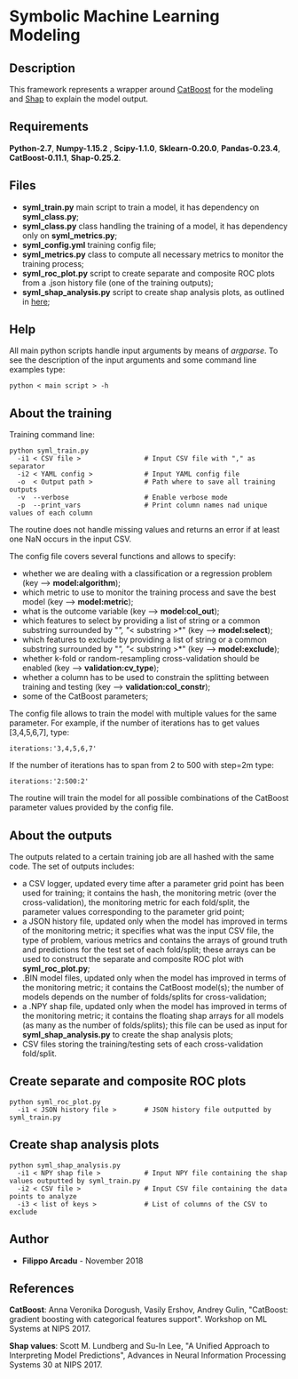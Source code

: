 # Symbolic Machine Learning Modeling


## Description
This framework represents a wrapper around [CatBoost](https://github.com/catboost/catboost) for the modeling and [Shap](https://github.com/slundberg/shap)
to explain the model output. 


## Requirements

__Python-2.7__, __Numpy-1.15.2__ , __Scipy-1.1.0__, __Sklearn-0.20.0__, __Pandas-0.23.4__, __CatBoost-0.11.1__, __Shap-0.25.2__.


## Files
* __syml_train.py__  main script to train a model, it has dependency on __syml_class.py__;
* __syml_class.py__  class handling the training of a model, it has dependency only on __syml_metrics.py__;
* __syml_config.yml__  training config file;
* __syml_metrics.py__  class to compute all necessary metrics to monitor the training process;
* __syml_roc_plot.py__  script to create separate and composite ROC plots from a .json history file (one of the training outputs);
* __syml_shap_analysis.py__ script to create shap analysis plots, as outlined in [here](https://github.com/slundberg/shap);


## Help
All main python scripts handle input arguments by means of *argparse*. To see the description of the input arguments
and some command line examples type:
```
python < main script > -h
```


## About the training
Training command line:
```
python syml_train.py   
  -i1 < CSV file >                # Input CSV file with "," as separator   
  -i2 < YAML config >             # Input YAML config file 
  -o  < Output path >             # Path where to save all training outputs
  -v  --verbose                   # Enable verbose mode
  -p  --print_vars                # Print column names nad unique values of each column 
```
The routine does not handle missing values and returns an error if at least one NaN occurs
in the input CSV.

The config file covers several functions and allows to specify:
- whether we are dealing with a classification or a regression problem (key --> __model:algorithm__);
- which metric to use to monitor the training process and save the best model (key --> __model:metric__);
- what is the outcome variable (key --> __model:col_out__);
- which features to select by providing a list of string or a common substring surrounded by "*", "*< substring >*" (key --> __model:select__);
- which features to exclude by providing a list of string or a common substring surrounded by "*", "*< substring >*" (key --> __model:exclude__);
- whether k-fold or random-resampling cross-validation should be enabled (key --> __validation:cv_type__);
- whether a column has to be used to constrain the splitting between training and testing (key --> __validation:col_constr__);
- some of the CatBoost parameters;

The config file allows to train the model with multiple values for the same parameter. For example, if the number of iterations
has to get values [3,4,5,6,7], type:
```
iterations:'3,4,5,6,7'
``` 
If the number of iterations has to span from 2 to 500 with step=2m type:
```
iterations:'2:500:2'
```
The routine will train the model for all possible combinations of the CatBoost parameter values provided by the config file.


## About the outputs
The outputs related to a certain training job are all hashed with the same code. The set of outputs includes:
- a CSV logger, updated every time after a parameter grid point has been used for training; it contains the hash, the monitoring metric (over the cross-validation),
  the monitoring metric for each fold/split, the parameter values corresponding to the parameter grid point;
- a JSON history file, updated only when the model has improved in terms of the monitoring metric; it specifies what was the input CSV file, the type of problem, various metrics
  and contains the arrays of ground truth and predictions for the test set of each fold/split; these arrays can be used to construct the separate and composite ROC plot with __syml_roc_plot.py__;
- .BIN model files, updated only when the model has improved in terms of the monitoring metric; it contains the CatBoost model(s); the number of models depends on the number of
  folds/splits for cross-validation;
- a .NPY shap file, updated only when the model has improved in terms of the monitoring metric; it contains the floating shap arrays for all models (as many as the number of folds/splits);
  this file can be used as input for __syml_shap_analysis.py__ to create the shap analysis plots;
- CSV files storing the training/testing sets of each cross-validation fold/split. 


## Create separate and composite ROC plots
```
python syml_roc_plot.py   
  -i1 < JSON history file >       # JSON history file outputted by syml_train.py   
```


## Create shap analysis plots
```
python syml_shap_analysis.py   
  -i1 < NPY shap file >           # Input NPY file containing the shap values outputted by syml_train.py   
  -i2 < CSV file >                # Input CSV file containing the data points to analyze
  -i3 < list of keys >            # List of columns of the CSV to exclude
```


## Author
* **Filippo Arcadu** - November 2018


## References
__CatBoost__: Anna Veronika Dorogush, Vasily Ershov, Andrey Gulin, "CatBoost: gradient boosting with categorical features support". Workshop on ML Systems at NIPS 2017.
 
__Shap values__: Scott M. Lundberg and Su-In Lee, "A Unified Approach to Interpreting Model Predictions", Advances in Neural Information Processing Systems 30 at NIPS 2017.
